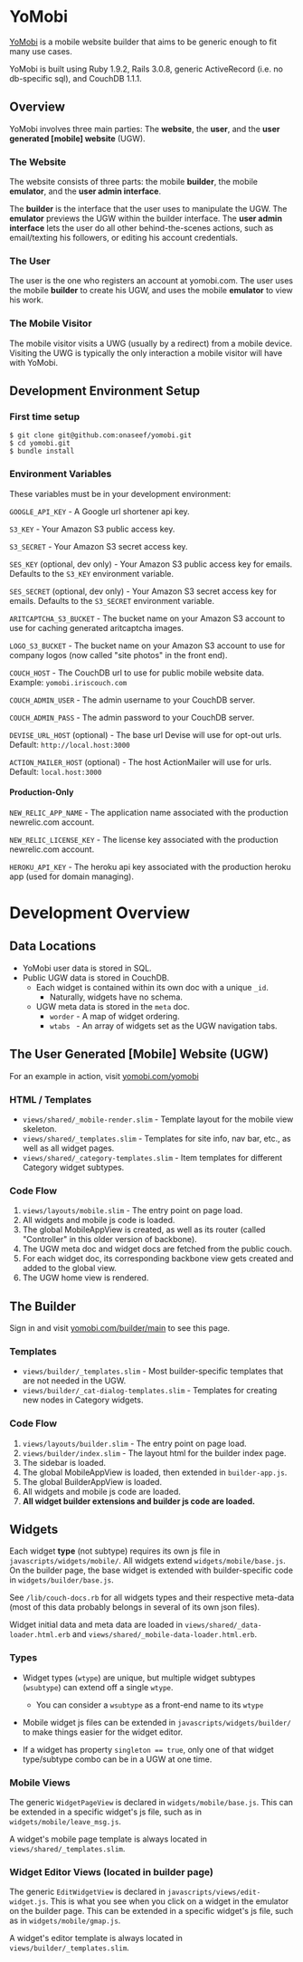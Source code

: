 # YoMobi

[YoMobi](http://www.yomobi.com) is a mobile website builder that aims to be generic enough to fit many use cases.

YoMobi is built using Ruby 1.9.2, Rails 3.0.8, generic ActiveRecord (i.e. no db-specific sql), and CouchDB 1.1.1.

## Overview

YoMobi involves three main parties: The **website**, the **user**, and the **user generated [mobile] website** (UGW).

### The Website

The website consists of three parts: the mobile **builder**, the mobile **emulator**, and the **user admin interface**.

The **builder** is the interface that the user uses to manipulate the UGW. The **emulator** previews the UGW within the builder interface. The **user admin interface** lets the user do all other behind-the-scenes actions, such as email/texting his followers, or editing his account credentials.

### The User

The user is the one who registers an account at yomobi.com. The user uses the mobile **builder** to create his UGW, and uses the mobile **emulator** to view his work.

### The Mobile Visitor

The mobile visitor visits a UWG (usually by a redirect) from a mobile device. Visiting the UWG is typically the only interaction a mobile visitor will have with YoMobi.

## Development Environment Setup

### First time setup

    $ git clone git@github.com:onaseef/yomobi.git
    $ cd yomobi.git
    $ bundle install

### Environment Variables

These variables must be in your development environment:

`GOOGLE_API_KEY` - A Google url shortener api key.

`S3_KEY` - Your Amazon S3 public access key.

`S3_SECRET` - Your Amazon S3 secret access key.

`SES_KEY` (optional, dev only) - Your Amazon S3 public access key for emails. Defaults to the `S3_KEY` environment variable.

`SES_SECRET` (optional, dev only) - Your Amazon S3 secret access key for emails. Defaults to the `S3_SECRET` environment variable.

`ARITCAPTCHA_S3_BUCKET` - The bucket name on your Amazon S3 account to use for caching generated aritcaptcha images.

`LOGO_S3_BUCKET` - The bucket name on your Amazon S3 account to use for company logos (now called "site photos" in the front end).

`COUCH_HOST` - The CouchDB url to use for public mobile website data. Example: `yomobi.iriscouch.com`

`COUCH_ADMIN_USER` - The admin username to your CouchDB server.

`COUCH_ADMIN_PASS` - The admin password to your CouchDB server.

`DEVISE_URL_HOST` (optional) - The base url Devise will use for opt-out urls. Default: `http://local.host:3000`

`ACTION_MAILER_HOST` (optional) - The host ActionMailer will use for urls. Default: `local.host:3000`

#### Production-Only

`NEW_RELIC_APP_NAME` - The application name associated with the production newrelic.com account.

`NEW_RELIC_LICENSE_KEY` - The license key associated with the production newrelic.com account.

`HEROKU_API_KEY` - The heroku api key associated with the production heroku app (used for domain managing).

# Development Overview

## Data Locations

- YoMobi user data is stored in SQL.
- Public UGW data is stored in CouchDB.
    - Each widget is contained within its own doc with a unique `_id`.
        - Naturally, widgets have no schema.
    - UGW meta data is stored in the `meta` doc.
        - `worder` - A map of widget ordering.
        - `wtabs ` - An array of widgets set as the UGW navigation tabs.

## The User Generated [Mobile] Website (UGW)

For an example in action, visit [yomobi.com/yomobi](http://www.yomobi.com/yomobi)

### HTML / Templates

- `views/shared/_mobile-render.slim` - Template layout for the mobile view skeleton.
- `views/shared/_templates.slim` - Templates for site info, nav bar, etc., as well as all widget pages.
- `views/shared/_category-templates.slim` - Item templates for different Category widget subtypes.

### Code Flow

1. `views/layouts/mobile.slim` - The entry point on page load.
2. All widgets and mobile js code is loaded.
3. The global MobileAppView is created, as well as its router (called "Controller" in this older version of backbone).
4. The UGW meta doc and widget docs are fetched from the public couch.
5. For each widget doc, its corresponding backbone view gets created and added to the global view.
6. The UGW home view is rendered.

## The Builder

Sign in and visit [yomobi.com/builder/main](http://www.yomobi.com/builder/main) to see this page.

### Templates

- `views/builder/_templates.slim` - Most builder-specific templates that are not needed in the UGW.
- `views/builder/_cat-dialog-templates.slim` - Templates for creating new nodes in Category widgets.

### Code Flow

1. `views/layouts/builder.slim` - The entry point on page load.
2. `views/builder/index.slim` - The layout html for the builder index page.
  1. The sidebar is loaded.
  2. The global MobileAppView is loaded, then extended in `builder-app.js`.
  3. The global BuilderAppView is loaded.
3. All widgets and mobile js code are loaded.
4. **All widget builder extensions and builder js code are loaded.**


## Widgets

Each widget **type** (not subtype) requires its own js file in `javascripts/widgets/mobile/`. All widgets extend `widgets/mobile/base.js`. On the builder page, the base widget is extended with builder-specific code in `widgets/builder/base.js`.

See `/lib/couch-docs.rb` for all widgets types and their respective meta-data (most of this data probably belongs in several of its own json files).

Widget initial data and meta data are loaded in `views/shared/_data-loader.html.erb` and `views/shared/_mobile-data-loader.html.erb`.

### Types

- Widget types (`wtype`) are unique, but multiple widget subtypes (`wsubtype`) can extend off a single `wtype`.
  - You can consider a `wsubtype` as a front-end name to its `wtype`

- Mobile widget js files can be extended in `javascripts/widgets/builder/` to make things easier for the widget editor.

- If a widget has property `singleton == true`, only one of that widget type/subtype combo can be in a UGW at one time.

### Mobile Views

The generic `WidgetPageView` is declared in `widgets/mobile/base.js`. This can be extended in a specific widget's js file, such as in `widgets/mobile/leave_msg.js`.

A widget's mobile page template is always located in `views/shared/_templates.slim`.

### Widget Editor Views (located in builder page)

The generic `EditWidgetView` is declared in `javascripts/views/edit-widget.js`. This is what you see when you click on a widget in the emulator on the builder page. This can be extended in a specific widget's js file, such as in `widgets/mobile/gmap.js`.

A widget's editor template is always located in `views/builder/_templates.slim`.
